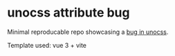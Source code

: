 # unocss attribute bug
Minimal reproducable repo showcasing a [bug in unocss](https://github.com/unocss/unocss/issues/838).

Template used: vue 3 + vite
